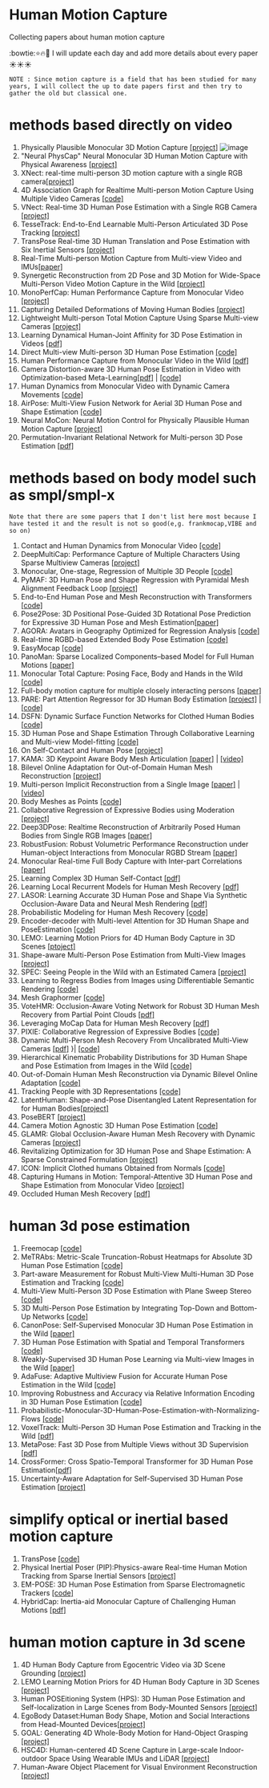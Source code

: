 # Human Motion Capture
Collecting papers about human motion capture

:bowtie::star::fire::muscle: I will update each day and add more details about every paper :sunny::sunny::sunny:

`NOTE : Since motion capture is a field that has been studied for many years, I will collect the up to date papers first and then try to gather the old but classical one.`
# methods based directly on video
1. Physically Plausible Monocular 3D Motion Capture [[project]](http://gvv.mpi-inf.mpg.de/projects/PhysCap/)
![image](https://github.com/visonpon/human-motion-capture/blob/main/images/physicsCap.png)
3. "Neural PhysCap" Neural Monocular 3D Human Motion Capture with Physical Awareness [[project]](http://gvv.mpi-inf.mpg.de/projects/PhysAware/)
4. XNect: real-time multi-person 3D motion capture with a single RGB camera[[project]](http://gvv.mpi-inf.mpg.de/projects/XNect/)
5. 4D Association Graph for Realtime Multi-person Motion Capture Using Multiple Video Cameras [[code]](https://github.com/zhangyux15/4d_association)
6. VNect: Real-time 3D Human Pose Estimation with a Single RGB Camera [[project]](http://gvv.mpi-inf.mpg.de/projects/VNect/)
7. TesseTrack: End-to-End Learnable Multi-Person Articulated 3D Pose Tracking [[project]](http://www.cs.cmu.edu/~ILIM/projects/IM/TesseTrack/)
8. TransPose Real-time 3D Human Translation and Pose Estimation with Six Inertial Sensors [[project]](https://xinyu-yi.github.io/TransPose/?utm_source=catalyzex.com)
9. Real-Time Multi-person Motion Capture from Multi-view Video and IMUs[[paper]](https://link.springer.com/content/pdf/10.1007/s11263-019-01270-5.pdf)
10. Synergetic Reconstruction from 2D Pose and 3D Motion for Wide-Space Multi-Person Video Motion Capture in the Wild [[project]](http://www.ynl.t.u-tokyo.ac.jp/research/vmocap-syn/)
11. MonoPerfCap: Human Performance Capture from Monocular Video [[project]](http://gvv.mpi-inf.mpg.de/projects/wxu/MonoPerfCap/)
12. Capturing Detailed Deformations of Moving Human Bodies [[project]](https://ankachan.github.io/Projects/MocapCheckerboard/MocapCheckerboard.html)
13. Lightweight Multi-person Total Motion Capture Using Sparse Multi-view Cameras [[project]](http://www.liuyebin.com/lwtotalcap/lwtotalcap.html)
14. Learning Dynamical Human-Joint Affinity for 3D Pose Estimation in Videos [[pdf]](https://arxiv.org/pdf/2109.07353.pdf)
15. Direct Multi-view Multi-person 3D Human Pose Estimation [[code]](https://github.com/sail-sg/mvp)
16. Human Performance Capture from Monocular Video in the Wild [[pdf]](https://arxiv.org/pdf/2111.14672.pdf)
17. Camera Distortion-aware 3D Human Pose Estimation in Video with Optimization-based Meta-Learning[[pdf]](https://arxiv.org/pdf/2111.15056.pdf) | [[code]](https://github.com/hanbyel0105/CamDistHumanPose3D)
18. Human Dynamics from Monocular Video with Dynamic Camera Movements [[code]](https://github.com/yul85/movingcam)
19. AirPose: Multi-View Fusion Network for Aerial 3D Human Pose and Shape Estimation [[code]](https://github.com/robot-perception-group/AirPose)
20. Neural MoCon: Neural Motion Control for Physically Plausible Human Motion Capture [[project]](https://www.yangangwang.com/papers/HBZ-NM-2022-03.html)
21. Permutation-Invariant Relational Network for Multi-person 3D Pose Estimation [[pdf]](https://arxiv.org/pdf/2204.04913.pdf)

# methods based on body model such as smpl/smpl-x
`Note that there are some papers that I don't list here most because I have tested it and the result is not so good(e,g. frankmocap,VIBE and so on) `
1. Contact and Human Dynamics from Monocular Video [[code]](https://github.com/davrempe/contact-human-dynamics)
2. DeepMultiCap: Performance Capture of Multiple Characters Using Sparse Multiview Cameras [[project]](http://www.liuyebin.com/dmc/dmc.html)
3. Monocular, One-stage, Regression of Multiple 3D People [[code]](https://github.com/Arthur151/ROMP)
4. PyMAF: 3D Human Pose and Shape Regression with Pyramidal Mesh Alignment Feedback Loop [[project]](https://hongwenzhang.github.io/pymaf/)
5. End-to-End Human Pose and Mesh Reconstruction with Transformers [[code]](https://github.com/microsoft/MeshTransformer)
6. Pose2Pose: 3D Positional Pose-Guided 3D Rotational Pose Prediction for Expressive 3D Human Pose and Mesh Estimation[[paper]](https://arxiv.org/pdf/2011.11534.pdf)
7. AGORA: Avatars in Geography Optimized for Regression Analysis [[code]](https://github.com/pixelite1201/agora_evaluation)
8. Real-time RGBD-based Extended Body Pose Estimation [[code]](https://github.com/rmbashirov/rgbd-kinect-pose)
9. EasyMocap [[code]](https://github.com/zju3dv/EasyMocap)
10. PanoMan: Sparse Localized Components–based Model for Full Human Motions [[paper]](https://dl.acm.org/doi/10.1145/3447244)
11. Monocular Total Capture: Posing Face, Body and Hands in the Wild [[code]](https://github.com/CMU-Perceptual-Computing-Lab/MonocularTotalCapture)
12. Full-body motion capture for multiple closely interacting persons [[paper]](http://cic.tju.edu.cn/faculty/likun/GM.pdf)
13. PARE: Part Attention Regressor for 3D Human Body Estimation [[project]](https://pare.is.tue.mpg.de/) | [[code]](https://github.com/mkocabas/PARE)
14. DSFN: Dynamic Surface Function Networks for Clothed Human Bodies [[code]](https://github.com/andreiburov/DSFN?utm_source=catalyzex.com)
15. 3D Human Pose and Shape Estimation Through Collaborative Learning and Multi-view Model-fitting [[code]](https://github.com/leezhongguo/MVSPIN_NEW)
16. On Self-Contact and Human Pose [[project]](https://tuch.is.tue.mpg.de/)
17. KAMA: 3D Keypoint Aware Body Mesh Articulation [[paper]](https://arxiv.org/pdf/2104.13502.pdf) | [[video]](https://www.youtube.com/watch?v=mPikZEIpUE0)
18. Bilevel Online Adaptation for Out-of-Domain Human Mesh Reconstruction [[project]](https://sites.google.com/view/humanmeshboa)
19. Multi-person Implicit Reconstruction from a Single Image [[paper]](https://openaccess.thecvf.com/content/CVPR2021/papers/Mustafa_Multi-Person_Implicit_Reconstruction_From_a_Single_Image_CVPR_2021_paper.pdf) | [[video]](https://www.youtube.com/watch?v=zElti-xPSQg)
20. Body Meshes as Points [[code]](https://github.com/jfzhang95/BMP)
21. Collaborative Regression of Expressive Bodies using Moderation [[project]](https://pixie.is.tue.mpg.de/)
22. Deep3DPose: Realtime Reconstruction of Arbitrarily Posed Human Bodies from Single RGB Images [[paper]](https://arxiv.org/pdf/2106.11536.pdf)
23. RobustFusion: Robust Volumetric Performance Reconstruction under Human-object Interactions from Monocular RGBD Stream [[paper]](https://arxiv.org/pdf/2104.14837.pdf)
24. Monocular Real-time Full Body Capture with Inter-part Correlations [[paper]](https://openaccess.thecvf.com/content/CVPR2021/papers/Zhou_Monocular_Real-Time_Full_Body_Capture_With_Inter-Part_Correlations_CVPR_2021_paper.pdf)
25. Learning Complex 3D Human Self-Contact [[pdf]](https://arxiv.org/pdf/2012.10366.pdf)
26. Learning Local Recurrent Models for Human Mesh Recovery [[pdf]](https://arxiv.org/pdf/2107.12847.pdf)
27. LASOR: Learning Accurate 3D Human Pose and Shape Via Synthetic Occlusion-Aware Data and Neural Mesh Rendering [[pdf]](https://arxiv.org/pdf/2108.00351.pdf)
28. Probabilistic Modeling for Human Mesh Recovery [[code]](https://www.seas.upenn.edu/~nkolot/projects/prohmr/)
29. Encoder-decoder with Multi-level Attention for 3D Human Shape and PoseEstimation [[code]](https://github.com/ziniuwan/maed)
30. LEMO: Learning Motion Priors for 4D Human Body Capture in 3D Scenes [[ptoject]](https://sanweiliti.github.io/LEMO/LEMO.html)
31. Shape-aware Multi-Person Pose Estimation from Multi-View Images [[project]](https://ait.ethz.ch/projects/2021/multi-human-pose/)
32. SPEC: Seeing People in the Wild with an Estimated Camera [[project]](https://github.com/mkocabas/SPEC)
33. Learning to Regress Bodies from Images using Differentiable Semantic Rendering [[code]](https://github.com/saidwivedi/DSR)
34. Mesh Graphormer [[code]](https://github.com/microsoft/MeshGraphormer)
35. VoteHMR: Occlusion-Aware Voting Network for Robust 3D Human Mesh Recovery from Partial Point Clouds [[pdf]](https://arxiv.org/pdf/2110.08729.pdf)
36. Leveraging MoCap Data for Human Mesh Recovery [[pdf]](https://arxiv.org/pdf/2110.09243.pdf)
37. PIXIE: Collaborative Regression of Expressive Bodies [[code]](https://github.com/YadiraF/PIXIE)
38. Dynamic Multi-Person Mesh Recovery From Uncalibrated Multi-View Cameras [[pdf]](https://arxiv.org/pdf/2110.10355.pdf) }| [[code]](https://github.com/boycehbz/DMMR)
39. Hierarchical Kinematic Probability Distributions for 3D Human Shape and Pose Estimation from Images in the Wild [[code]](https://github.com/akashsengupta1997/HierarchicalProbabilistic3DHuman)
40. Out-of-Domain Human Mesh Reconstruction via Dynamic Bilevel Online Adaptation [[code]](https://github.com/syguan96/dynaboa)
41. Tracking People with 3D Representations [[code]](https://brjathu.github.io/T3DP/)
42. LatentHuman: Shape-and-Pose Disentangled Latent Representation for for Human Bodies[[project]](https://latenthuman.github.io/)
43. PoseBERT [[project]](https://europe.naverlabs.com/blog/posebert/)
44. Camera Motion Agnostic 3D Human Pose Estimation [[code]](https://github.com/seonghyunkim1212/GMR)
45. GLAMR: Global Occlusion-Aware Human Mesh Recovery with Dynamic Cameras [[project]](https://www.ye-yuan.com/glamr/)
46. Revitalizing Optimization for 3D Human Pose and Shape Estimation: A Sparse Constrained Formulation [[project]](https://sites.google.com/view/scope-human/home#h.j4u4ho36ixe8)
47. ICON: Implicit Clothed humans Obtained from Normals [[code]](https://github.com/YuliangXiu/ICON)
48. Capturing Humans in Motion: Temporal-Attentive 3D Human Pose and Shape Estimation from Monocular Video [[project]](https://mps-net.github.io/MPS-Net/)
49. Occluded Human Mesh Recovery [[pdf]](https://arxiv.org/pdf/2203.13349.pdf)

# human 3d pose estimation
1. Freemocap [[code]](https://github.com/jonmatthis/freemocap)
2. MeTRAbs: Metric-Scale Truncation-Robust Heatmaps for Absolute 3D Human Pose Estimation [[code]](https://github.com/isarandi/metrabs)
3. Part-aware Measurement for Robust Multi-View Multi-Human 3D Pose Estimation and Tracking [[code]](https://github.com/B10532021/Part-Aware_Measurement_for_3D_Pose_Estimation_and_Tracking)
4. Multi-View Multi-Person 3D Pose Estimation with Plane Sweep Stereo [[code]](https://github.com/jiahaoLjh/PlaneSweepPose)
5. 3D Multi-Person Pose Estimation by Integrating Top-Down and Bottom-Up Networks [[code]](https://github.com/3dpose/3D-Multi-Person-Pose)
6. CanonPose: Self-Supervised Monocular 3D Human Pose Estimation in the Wild [[paper]](https://openaccess.thecvf.com/content/CVPR2021/papers/Wandt_CanonPose_Self-Supervised_Monocular_3D_Human_Pose_Estimation_in_the_Wild_CVPR_2021_paper.pdf)
7. 3D Human Pose Estimation with Spatial and Temporal Transformers [[code]](https://github.com/zczcwh/PoseFormer?utm_source=catalyzex.com)
8. Weakly-Supervised 3D Human Pose Learning via Multi-view Images in the Wild [[paper]](https://arxiv.org/pdf/2003.07581.pdf)
9. AdaFuse: Adaptive Multiview Fusion for Accurate Human Pose Estimation in the Wild [[code]](https://github.com/zhezh/adafuse-3d-human-pose)
10. Improving Robustness and Accuracy via Relative Information Encoding in 3D Human Pose Estimation [[code]](https://github.com/paTRICK-swk/Pose3D-RIE)
11. Probabilistic-Monocular-3D-Human-Pose-Estimation-with-Normalizing-Flows [[code]](https://github.com/twehrbein/Probabilistic-Monocular-3D-Human-Pose-Estimation-with-Normalizing-Flows)
12. VoxelTrack: Multi-Person 3D Human Pose Estimation and Tracking in the Wild [[pdf]](https://arxiv.org/pdf/2108.02452.pdf)
13. MetaPose: Fast 3D Pose from Multiple Views without 3D Supervision [[pdf]](https://arxiv.org/pdf/2108.04869.pdf)
14. CrossFormer: Cross Spatio-Temporal Transformer for 3D Human Pose Estimation[[pdf]](https://arxiv.org/pdf/2203.13387.pdf)
15. Uncertainty-Aware Adaptation for Self-Supervised 3D Human Pose Estimation [[project]](https://sites.google.com/view/mrp-net)


# simplify optical or inertial based motion capture
1. TransPose [[code]](https://github.com/Xinyu-Yi/TransPose)
2. Physical Inertial Poser (PIP):Physics-aware Real-time Human Motion Tracking from Sparse Inertial Sensors [[project]](https://xinyu-yi.github.io/PIP/)
3. EM-POSE: 3D Human Pose Estimation from Sparse Electromagnetic Trackers [[code]](https://github.com/facebookresearch/em-pose)
4. HybridCap: Inertia-aid Monocular Capture of Challenging Human Motions [[pdf]](https://arxiv.org/pdf/2203.09287v1.pdf)


# human motion capture in 3d scene
1. 4D Human Body Capture from Egocentric Video via 3D Scene Grounding [[project]](https://aptx4869lm.github.io/4DEgocentricBodyCapture/)
2. LEMO Learning Motion Priors for 4D Human Body Capture in 3D Scenes [[project]](https://github.com/sanweiliti/LEMO)
3. Human POSEitioning System (HPS): 3D Human Pose Estimation and Self-localization in Large Scenes from Body-Mounted Sensors [[project]](http://virtualhumans.mpi-inf.mpg.de/hps/)
4. EgoBody Dataset:Human Body Shape, Motion and Social Interactions from Head-Mounted Devices[[project]](https://sanweiliti.github.io/egobody/egobody.html)
5. GOAL: Generating 4D Whole-Body Motion for Hand-Object Grasping [[project]](https://goal.is.tue.mpg.de/)
6. HSC4D: Human-centered 4D Scene Capture in Large-scale Indoor-outdoor Space Using Wearable IMUs and LiDAR [[project]](https://climbingdaily.github.io/hsc4d/)
7. Human-Aware Object Placement for Visual Environment Reconstruction [[project]](https://mover.is.tue.mpg.de/index.html)
